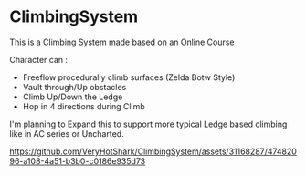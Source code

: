 # ClimbingSystem

This is a Climbing System made based on an Online Course

Character can :
- Freeflow procedurally climb surfaces (Zelda Botw Style)
- Vault through/Up obstacles
- Climb Up/Down the Ledge
- Hop in 4 directions during Climb

I'm planning to Expand this to support more typical Ledge based climbing like in AC series or Uncharted.


https://github.com/VeryHotShark/ClimbingSystem/assets/31168287/47482096-a108-4a51-b3b0-c0186e935d73

